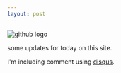 ```yaml
---
layout: post
---
```

![github logo](http://upload.wikimedia.org/wikipedia/commons/b/b3/GitHub.svg)

some updates for today on this site.

I'm including comment using [disqus]( https://disqus.com/).


